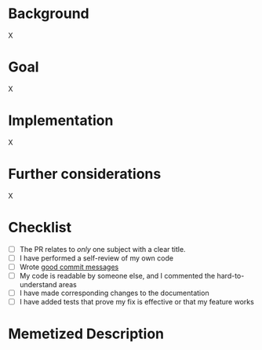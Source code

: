 # Background

X

# Goal

X

# Implementation

X

# Further considerations

X

# Checklist

- [ ] The PR relates to *only* one subject with a clear title.
- [ ] I have performed a self-review of my own code
- [ ] Wrote [good commit messages](http://chris.beams.io/posts/git-commit/)
- [ ] My code is readable by someone else, and I commented the hard-to-understand areas
- [ ] I have made corresponding changes to the documentation
- [ ] I have added tests that prove my fix is effective or that my feature works

# Memetized Description

![]()

